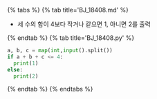 {% tabs %}
{% tab title='BJ_18408.md' %}

* 세 수의 합이 4보다 작거나 같으면 1, 아니면 2를 출력

{% endtab %}
{% tab title='BJ_18408.py' %}

```py
a, b, c = map(int,input().split())
if a + b + c <= 4:
  print(1)
else:
  print(2)
```

{% endtab %}
{% endtabs %}